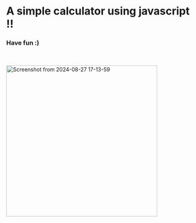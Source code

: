 <h1>A simple calculator using javascript !!</h1>
<h3>Have fun :)</h3>
<br><br>
<img width="400" alt="Screenshot from 2024-08-27 17-13-59" src="https://github.com/user-attachments/assets/4797721a-6526-4969-85e9-d73c0b6aef6f">
